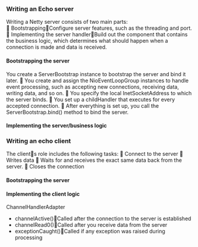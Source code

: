 ### Writing an Echo server 
Writing a Netty server consists of two main parts:  
 BootstrappingConfigure server features, such as the threading and port.  
 Implementing  the  server handlerBuild out  the  component  that  contains  the business 
logic,  which  determines  what  should  happen  when  a  connection  is made  and  data  is 
received. 

#### Bootstrapping the server 

You create a ServerBootstrap instance to bootstrap the server and bind it later. 
 You create and assign the NioEventLoopGroup instances to handle event processing, 
such as accepting new connections, receiving data, writing data, and so on. 
 You specify the local InetSocketAddress to which the server binds. 
 You set up a childHandler that executes for every accepted connection. 
 After everything is set up, you call the ServerBootstrap.bind() method to bind the 
server. 

#### Implementing the server/business logic

### Writing an echo client 
The clients role includes the following tasks: 
 Connect to the server 
 Writes data 
 Waits for and receives the exact same data back from the server. 
 Closes the connection 

#### Bootstrapping the server 

#### Implementing the client logic 
ChannelHandlerAdapter

- channelActive()Called after the connection to the server is established 
- channelRead0()Called after you receive data from the server 
- exceptionCaught()Called if any exception was raised during processing 